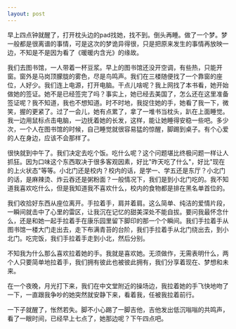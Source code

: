 ```yaml
---
layout: post
---
```

早上四点钟就醒了，打开枕头边的pad找她，找不到。倒头再睡。做了一个梦。梦一般都是很离谱的事情，可是这次的梦诡异得很，只是把原来发生的事情再放映一边，不知是不是因为看了《暖暖内含光》的缘故。

我们去图书馆，一人带着一杯豆浆。早上的图书馆还没开空调，有些热，只能开窗。窗外是马岗顶朦胧的雾色，尽是鸟鸣声。我们在三楼随便找了一个靠窗的座位，人好少。我们连上电源，打开电脑。干点儿啥呢？我上网找了本书看，她开始做她的签证。她不是已经签完了吗？事实上，她已经去美国了，怎么还在这里准备签证呢？我不知道，我也不想知道。时不时地，我捉住她的手，她看了我一下，微笑，握的更紧了。过了一会儿，她有点累了，拿了一堆书当枕头，趴在上面睡觉。我一边用鼠标点击电脑，一边抚着她的长发，这样，能让她睡得安稳一些吧。多少次，一个人在图书馆的时候，自己睡觉就很容易猛的惊醒，脚踢到桌子。有个心爱的人在身边，应该不会那样了。

很快就到中午了。我们决定去吃个饭。吃什么呢？这个问题堪比终极问题一样让人抓狂。因为口味这个东西取决于很多客观因素，好比"昨天吃了什么"，好比"现在的上火状态"等等。小北门还是校内？校内的话，是学一、学五还是东厅？小北门的话，是麻辣烫、炸云吞还是粥粉面？一般情况下，我们是到小北门吃的。我不知道我喜欢吃什么，但是我知道我不喜欢什么，校内的食物都是排在黑名单首位的。

我们收拾好东西从座位离开。手拉着手，肩并着肩。这么简单、纯洁的爱情片段，一瞬间就击中了心里的雷区，让我沉在记忆的甜美深处不能自拔。要问我最怀念什么，还是和她一起手拉着手在康乐园里留下脚印的那一个个瞬间。我们手拉着手从图书馆一楼大门走出去，走下布满青苔的台阶，我们手拉着手从北门绕出去，到小北门。吃完饭，我们手拉着手走到小北，然后分别。

不知我为什么那么喜欢拉着她的手。我就是喜欢她。无须做作，无需表明什么，两个人只要简单地拉着手，我们拥有彼此也被彼此拥有，我们分享着现在、梦想和未来。

在一个夜晚，月光打下来，我们在中文堂附近的操场边，我拉着她的手飞快地吻了一下，一直跟我争吵的她突然就安静下来，看着我，任被我拉着前行。

一下子就醒了，怅然若失。脚不小心踢了一脚吉他，吉他发出低沉嗡嗡的共鸣声，看了一眼时间，已经早上七点了，她那边呢？下午四点吧。